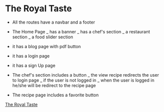 # The Royal Taste

- All the routes have a navbar and a footer
- The Home Page
  _ has a banner
  _ has a chef's section
  _ a restaurant section
  _ a food slider section
- it has a blog page with pdf button
- it has a login page
- it has a sign Up page

- The chef's section includes a button
  _ the view recipe redirects the user to login page
  _ if the user is not logged in
  \_ when the user is logged in he/she will be redirect to the recipe page

- The recipe page includes a favorite button

[The Royal Taste](https://taste-the-english.web.app)
